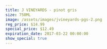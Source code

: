 ```yaml
---
title: J VINEYARDS - pinot gris
size: 750ML
image: /assets/images/jvineyards-pgs-2.png
reg_price: $14.99
special_price: $12.49
expiration_date: 2017-03-22 00:00:00
show_special: true
---
```



